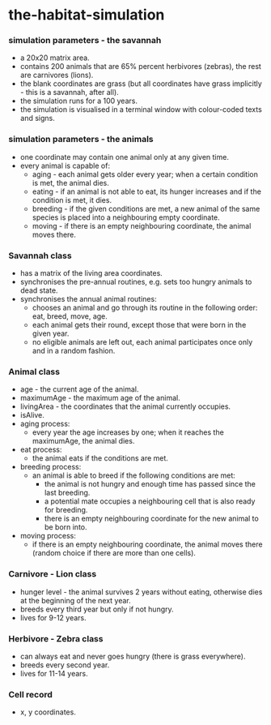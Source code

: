 # the-habitat-simulation


### simulation parameters - the savannah
+ a 20x20 matrix area.
+ contains 200 animals that are 65% percent herbivores (zebras), the rest are carnivores (lions).
+ the blank coordinates are grass (but all coordinates have grass implicitly - this is a savannah, after all).
+ the simulation runs for a 100 years.
+ the simulation is visualised in a terminal window with colour-coded texts and signs.

### simulation parameters - the animals
+ one coordinate may contain one animal only at any given time.
+ every animal is capable of:
    + aging - each animal gets older every year; when a certain condition is met, the animal dies.
    + eating - if an animal is not able to eat, its hunger increases and if the condition is met, it dies.
    + breeding - if the given conditions are met, a new animal of the same species is placed into a neighbouring empty coordinate.
    + moving - if there is an empty neighbouring coordinate, the animal moves there.

### Savannah class
+ has a matrix of the living area coordinates.
+ synchronises the pre-annual routines, e.g. sets too hungry animals to dead state.
+ synchronises the annual animal routines: 
    + chooses an animal and go through its routine in the following order: eat, breed, move, age.
    + each animal gets their round, except those that were born in the given year.
    + no eligible animals are left out, each animal participates once only and in a random fashion.

### Animal class
+ age - the current age of the animal.
+ maximumAge - the maximum age of the animal.
+ livingArea - the coordinates that the animal currently occupies.
+ isAlive.
+ aging process:
    + every year the age increases by one; when it reaches the maximumAge, the animal dies.
+ eat process:
    + the animal eats if the conditions are met.
+ breeding process:
    + an animal is able to breed if the following conditions are met:
        + the animal is not hungry and enough time has passed since the last breeding.
        + a potential mate occupies a neighbouring cell that is also ready for breeding.
        + there is an empty neighbouring coordinate for the new animal to be born into.
+ moving process:
    + if there is an empty neighbouring coordinate, the animal moves there (random choice if there are more than one cells).

### Carnivore - Lion class
+ hunger level - the animal survives 2 years without eating, otherwise dies at the beginning of the next year.
+ breeds every third year but only if not hungry.
+ lives for 9-12 years.

### Herbivore - Zebra class
+ can always eat and never goes hungry (there is grass everywhere).
+ breeds every second year.
+ lives for 11-14 years.

### Cell record
+ x, y coordinates.
